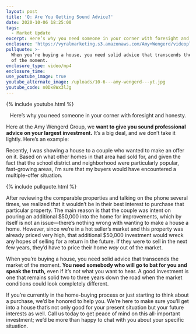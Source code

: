 ```yaml
---
layout: post
title: 'Q: Are You Getting Sound Advice?'
date: 2020-10-06 18:25:00
tags:
  - Market Update
excerpt: Here’s why you need someone in your corner with foresight and honesty.
enclosure: 'https://vyralmarketing.s3.amazonaws.com/Amy+Wengerd/videoplayback+(6).mp4'
pullquote: >-
  When you’re buying a house, you need solid advice that transcends the market
  of the moment.
enclosure_type: video/mp4
enclosure_time:
use_youtube_image: true
youtube_alternate_image: /uploads/10-6---amy-wengerd---yt.jpg
youtube_code: n0Dx8Wx3lJg
---
```


{% include youtube.html %}

<p style="text-align:center">Here’s why you need someone in your corner with foresight and honesty.</p>

Here at the Amy Wengerd Group, we **want to give you sound professional advice on your largest investment.** It’s a big deal, and we don’t take it lightly. Here’s an example:&nbsp;

Recently, I was showing a house to a couple who wanted to make an offer on it. Based on what other homes in that area had sold for, and given the fact that the school district and neighborhood were particularly popular, fast-growing areas, I’m sure that my buyers would have encountered a multiple-offer situation.&nbsp;

{% include pullquote.html %}

After reviewing the comparable properties and talking on the phone several times, we realized that it wouldn’t be in their best interest to purchase that particular property. The main reason is that the couple was intent on pouring an additional $50,000 into the home for improvements, which by itself is not an issue—there’s nothing wrong with wanting to make a house a home. However, since we’re in a hot seller’s market and this property was already priced very high, that additional $50,000 investment would wreck any hopes of selling for a return in the future. If they were to sell in the next few years, they’d have to price their home *way* out of the market.&nbsp;

When you’re buying a house, you need solid advice that transcends the market of the moment. **You need somebody who will go to bat for you and speak the truth,** even if it’s not what you want to hear. A good investment is one that remains solid two to three years down the road when the market conditions could look completely different.&nbsp;

If you’re currently in the home-buying process or just starting to think about a purchase, we’d be honored to help you. We’re here to make sure you’ll get into a house that’s not only good for your present situation but your future interests as well. Call us today to get peace of mind on this all-important investment; we’d be more than happy to chat with you about your specific situation.